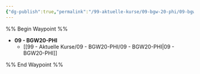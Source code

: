 ```yaml
---
{"dg-publish":true,"permalink":"/99-aktuelle-kurse/09-bgw-20-phi/09-bgw-20-phi/"}
---
```


%% Begin Waypoint %%
- **09 - BGW20-PHI**
	- [[99 - Aktuelle Kurse/09 - BGW20-PHI/09 - BGW20-PHI|09 - BGW20-PHI]]

%% End Waypoint %%
